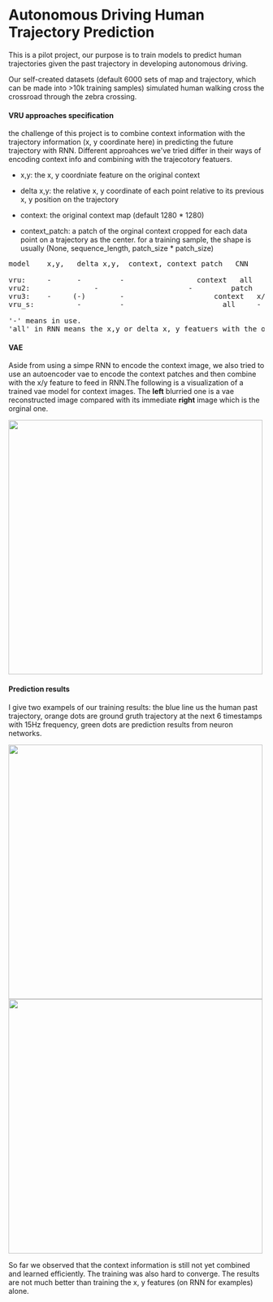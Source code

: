 # Autonomous Driving Human Trajectory Prediction

This is a pilot project, our purpose is to train models to predict human trajectories given the past trajectory in developing autonomous driving. 

Our self-created datasets (default 6000 sets of map and trajectory, which can be made into >10k training samples) simulated human walking cross the crossroad through the zebra crossing. 

#### VRU approaches specification

the challenge of this project is to combine context information with the trajectory information (x, y coordinate here) in predicting the future trajectory with RNN. Different approahces we've tried differ in their ways of encoding context info and combining with the trajecotory featuers. 


* x,y: the x, y coordniate feature on the original context

* delta x,y: the relative x, y coordinate of each point relative to its previous x, y position on the trajectory

* context: the original context map (default 1280 * 1280)

* context_patch: a patch of the orginal context cropped for each data point on a trajectory as the center. for a training sample, the shape is usually (None, sequence_length, patch_size * patch_size)



<pre>
model	 x,y,   delta x,y,  context, context patch   CNN      RNN   fc

vru:	 -	    - 	      -		            context   all     -
vru2:               -                     -         patch     all     -
vru3:  	 -	   (-)	      -                     context   x/y (or x,y + delta x,y)    -
vru_s:   	    -	      -			              all     -

'-' means in use.
'all' in RNN means the x,y or delta x, y featuers with the output vector of CNN (or context itself).
</pre>

#### VAE 
Aside from using a simpe RNN to encode the context image, we also tried to use an autoencoder vae to encode the context patches and then combine with the x/y feature to feed in RNN.The following is a visualization of a trained vae model for context images. The **left** blurried one is a vae reconstructed image compared with its immediate **right** image which is the orginal one.

<img src="https://raw.githubusercontent.com/celisun/autonomous_driving_human_trajectory_prediction/master/img/I_reconstructed0.png" width="500">

#### Prediction results

I give two exampels of our training results: the blue line us the human past trajectory, orange dots are ground gruth trajectory at the next 6 timestamps with 15Hz frequency, green dots are prediction results from neuron networks.

<img src="https://raw.githubusercontent.com/celisun/autonomous_driving_human_trajectory_prediction/master/img/VRU_2.png" width="500"> <img src="https://raw.githubusercontent.com/celisun/autonomous_driving_human_trajectory_prediction/master/img/VRU_3.png" width="500">

So far we observed that the context information is still not yet combined and learned efficiently. The training was also hard to converge. The results are not much better than training the x, y features (on RNN for examples) alone. 

